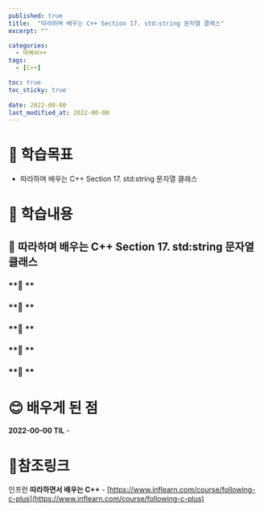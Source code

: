 ```yaml
---
published: true
title:  "따라하며 배우는 C++ Section 17. std:string 문자열 클래스"
excerpt: ""

categories:
  - 따배씨++
tags:
  - [C++]

toc: true
toc_sticky: true
 
date: 2022-00-00
last_modified_at: 2022-00-00
---
```


# 🤔 학습목표
- 따라하며 배우는 C++ Section 17. std:string 문자열 클래스

# 📃 학습내용
## 📍 **따라하며 배우는 C++ Section 17. std:string 문자열 클래스**

### **🌱 **

### **🌱 **

### **🌱 **

### **🌱 **

### **🌱 **

# 😊 배우게 된 점
**2022-00-00 TIL** - 


# 📌참조링크
인프런 **따라하면서 배우는 C++** - [https://www.inflearn.com/course/following-c-plus](https://www.inflearn.com/course/following-c-plus)